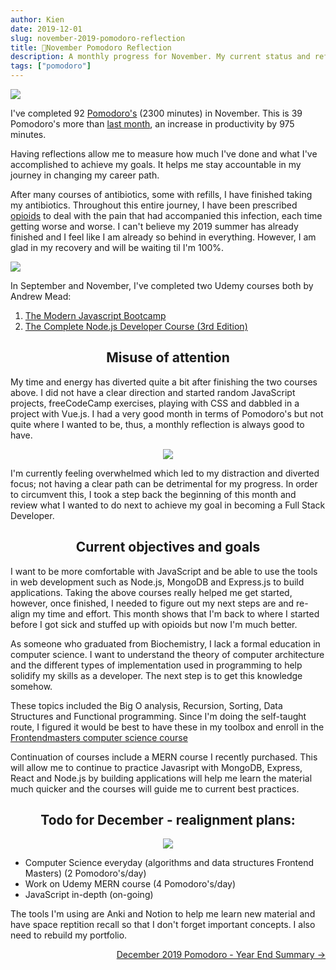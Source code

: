 ```yaml
---
author: Kien
date: 2019-12-01
slug: november-2019-pomodoro-reflection
title: 🍅November Pomodoro Reflection
description: A monthly progress for November. My current status and reflection on my productivity, goals and achievements.
tags: ["pomodoro"]
---
```


![](https://images.unsplash.com/photo-1434030216411-0b793f4b4173?ixlib=rb-1.2.1&ixid=eyJhcHBfaWQiOjEyMDd9&auto=format&fit=crop&w=1950&q=80)

I've completed 92 [Pomodoro's](/022-pomodoro-technique/) (2300 minutes) in November. This is 39 Pomodoro's more than [last month](/061-october-2019-pomodoro/), an increase in productivity by 975 minutes.

Having reflections allow me to measure how much I've done and what I've accomplished to achieve my goals. It helps me stay accountable in my journey in changing my career path.

After many courses of antibiotics, some with refills, I have finished taking my antibiotics. Throughout this entire journey, I have been prescribed [opioids](/062-opioids/) to deal with the pain that had accompanied this infection, each time getting worse and worse. I can't believe my 2019 summer has already finished and I feel like I am already so behind in everything. However, I am glad in my recovery and will be waiting til I'm 100%.

![](/pomotodoNovember2019.png)

In September and November, I've completed two Udemy courses both by Andrew Mead:

1. <a href="https://www.udemy.com/certificate/UC-RIO305CO/" target="_blank">The Modern Javascript Bootcamp</a>
2. <a href="https://www.udemy.com/certificate/UC-YMFEZRDR/" target="_blank">The Complete Node.js Developer Course (3rd Edition)</a>

## <center>Misuse of attention</center>

My time and energy has diverted quite a bit after finishing the two courses above. I did not have a clear direction and started random JavaScript projects, freeCodeCamp exercises, playing with CSS and dabbled in a project with Vue.js. I had a very good month in terms of Pomodoro's but not quite where I wanted to be, thus, a monthly reflection is always good to have.

<p align="center">
  <img src="https://i.imgur.com/7KH8RLQ.gif"/>
</p>

I'm currently feeling overwhelmed which led to my distraction and diverted focus; not having a clear path can be detrimental for my progress. In order to circumvent this, I took a step back the beginning of this month and review what I wanted to do next to achieve my goal in becoming a Full Stack Developer.

## <center>Current objectives and goals </center>

I want to be more comfortable with JavaScript and be able to use the tools in web development such as Node.js, MongoDB and Express.js to build applications. Taking the above courses really helped me get started, however, once finished, I needed to figure out my next steps are and re-align my time and effort. This month shows that I'm back to where I started before I got sick and stuffed up with opioids but now I'm much better.

As someone who graduated from Biochemistry, I lack a formal education in computer science. I want to understand the theory of computer architecture and the different types of implementation used in programming to help solidify my skills as a developer. The next step is to get this knowledge somehow.

These topics included the Big O analysis, Recursion, Sorting, Data Structures and Functional programming. Since I'm doing the self-taught route, I figured it would be best to have these in my toolbox and enroll in the <a href="https://frontendmasters.com/learn/computer-science/" target="_blank">Frontendmasters computer science course</a>

Continuation of courses include a MERN course I recently purchased. This will allow me to continue to practice Javasript with MongoDB, Express, React and Node.js by building applications will help me learn the material much quicker and the courses will guide me to current best practices.

## <center>Todo for December - realignment plans: </center>

<p align="center">
  <img src="https://media.giphy.com/media/ir9ooRoyKZY8pRCJze/giphy.gif"/>
</p>

- Computer Science everyday (algorithms and data structures Frontend Masters) (2 Pomodoro's/day)
- Work on Udemy MERN course (4 Pomodoro's/day)
- JavaScript in-depth (on-going)

The tools I'm using are Anki and Notion to help me learn new material and have space reptition recall so that I don't forget important concepts. I also need to rebuild my portfolio.

<div align="right"><a href="/066-december-2019-yearend-pomodoro/">December 2019 Pomodoro - Year End Summary &rarr;</a></div>
